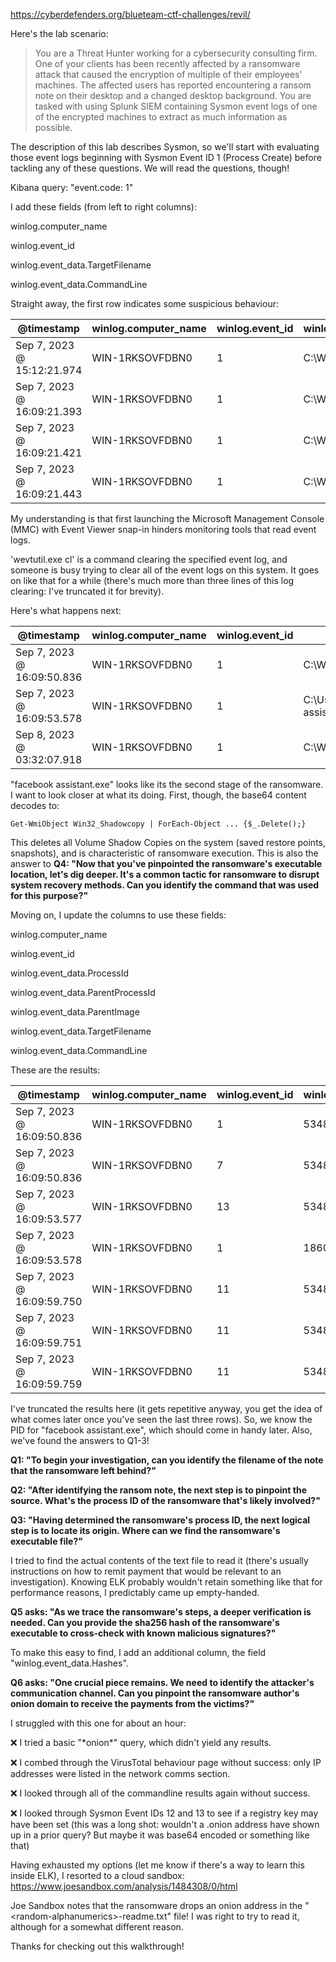 https://cyberdefenders.org/blueteam-ctf-challenges/revil/

Here's the lab scenario:
>You are a Threat Hunter working for a cybersecurity consulting firm. One of your clients has been recently affected by a ransomware attack that caused the encryption of multiple of their employees' machines. The affected users has reported encountering a ransom note on their desktop and a changed desktop background. You are tasked with using Splunk SIEM containing Sysmon event logs of one of the encrypted machines to extract as much information as possible.

The description of this lab describes Sysmon, so we'll start with evaluating those event logs beginning with Sysmon Event ID 1 (Process Create) before tackling any of these questions. We will read the questions, though!

Kibana query: "event.code: 1"

I add these fields (from left to right columns): 

winlog.computer_name

winlog.event_id

winlog.event_data.TargetFilename

winlog.event_data.CommandLine


Straight away, the first row indicates some suspicious behaviour:


| @timestamp                 | winlog.computer_name | winlog.event_id | winlog.event_data.TargetFilename | winlog.event_data.CommandLine                                        |
| -------------------------- | -------------------- | --------------- | --------------------------- | -------------------------------------------------------------------- |
| Sep 7, 2023 @ 15:12:21.974 | WIN-1RKSOVFDBN0      | 1               | C:\Windows\explorer.exe     | "C:\Windows\system32\mmc.exe" "C:\Windows\system32\eventvwr.msc" /s  |
| Sep 7, 2023 @ 16:09:21.393 | WIN-1RKSOVFDBN0      | 1               | C:\Windows\System32\cmd.exe | wevtutil.exe cl "Microsoft-Windows-StorageSpaces-Api/Operational"    |
| Sep 7, 2023 @ 16:09:21.421 | WIN-1RKSOVFDBN0      | 1               | C:\Windows\System32\cmd.exe | wevtutil.exe cl "Microsoft-Windows-StorageSpaces-Driver/Diagnostic"  |
| Sep 7, 2023 @ 16:09:21.443 | WIN-1RKSOVFDBN0      | 1               | C:\Windows\System32\cmd.exe | wevtutil.exe cl "Microsoft-Windows-StorageSpaces-Driver/Operational" |

My understanding is that first launching the Microsoft Management Console (MMC) with Event Viewer snap-in hinders monitoring tools that read event logs.


'wevtutil.exe cl' is a command clearing the specified event log, and someone is busy trying to clear all of the event logs on this system. It goes on like that for a while (there's much more than three lines of this log clearing: I've truncated it for brevity).


Here's what happens next:

| @timestamp              | winlog.computer_name | winlog.event_id | winlog.event_data.TargetFilename                         | winlog.event_data.CommandLine                                                                                                                                                          |
|-------------------------|----------------------|-----------------|----------------------------------------------------------|----------------------------------------------------------------------------------------------------------------------------------------------------------------------------------------|
| Sep 7, 2023 @ 16:09:50.836 | WIN-1RKSOVFDBN0    | 1               | C:\Windows\explorer.exe                                  | "C:\Users\Administrator\Downloads\facebook assistant.exe"                                                                                                                              |
| Sep 7, 2023 @ 16:09:53.578 | WIN-1RKSOVFDBN0    | 1               | C:\Users\Administrator\Downloads\facebook assistant.exe  | powershell -e RwBlAHQALQBXAG0AaQBPAGIAagBlAGMAdAAgAFcAaQBuADMAMgBfAFMAaABhAGQAbwB3AGMAbwBwAHkAIAB8ACAARgBvAHIARQBhAGMAaAAtAE8AYgBqAGUAYwB0ACAAewAkAF8ALgBEAGUAbABlAHQAZQAoACkAOwB9AA== |
| Sep 8, 2023 @ 03:32:07.918 | WIN-1RKSOVFDBN0    | 1               | C:\Windows\System32\taskhostw.exe                        |                                                                                                                                                                                        |

"facebook assistant.exe" looks like its the second stage of the ransomware. I want to look closer at what its doing. First, though, the base64 content decodes to: 

```
Get-WmiObject Win32_Shadowcopy | ForEach-Object ... {$_.Delete();}
```

This deletes all Volume Shadow Copies on the system (saved restore points, snapshots), and is characteristic of ransomware execution. This is also the answer to **Q4: "Now that you've pinpointed the ransomware's executable location, let's dig deeper. It's a common tactic for ransomware to disrupt system recovery methods. Can you identify the command that was used for this purpose?"**

Moving on, I update the columns to use these fields:

winlog.computer_name

winlog.event_id

winlog.event_data.ProcessId

winlog.event_data.ParentProcessId

winlog.event_data.ParentImage

winlog.event_data.TargetFilename

winlog.event_data.CommandLine


These are the results:

| @timestamp                 | winlog.computer_name | winlog.event_id | winlog.event_data.ProcessId | winlog.event_data.ParentProcessId | winlog.event_data.ParentImage                           | winlog.event_data.TargetFilename                                                                                                                                                       | winlog.event_data.CommandLine                             |
| -------------------------- | -------------------- | --------------- | --------------------------- | --------------------------------- | ------------------------------------------------------- | -------------------------------------------------------------------------------------------------------------------------------------------------------------------------------------- | --------------------------------------------------------- |
| Sep 7, 2023 @ 16:09:50.836 | WIN-1RKSOVFDBN0      | 1               | 5348                        | 244                               | C:\Windows\explorer.exe                                 | -                                                                                                                                                                                      | "C:\Users\Administrator\Downloads\facebook assistant.exe" |
| Sep 7, 2023 @ 16:09:50.836 | WIN-1RKSOVFDBN0      | 7               | 5348                        | -                                 | -                                                       | -                                                                                                                                                                                      | -                                                         |
| Sep 7, 2023 @ 16:09:53.577 | WIN-1RKSOVFDBN0      | 13              | 5348                        | -                                 | -                                                       | -                                                                                                                                                                                      | -                                                         |
| Sep 7, 2023 @ 16:09:53.578 | WIN-1RKSOVFDBN0      | 1               | 1860                        | 5348                              | C:\Users\Administrator\Downloads\facebook assistant.exe | powershell -e RwBlAHQALQBXAG0AaQBPAGIAagBlAGMAdAAgAFcAaQBuADMAMgBfAFMAaABhAGQAbwB3AGMAbwBwAHkAIAB8ACAARgBvAHIARQBhAGMAaAAtAE8AYgBqAGUAYwB0ACAAewAkAF8ALgBEAGUAbABlAHQAZQAoACkAOwB9AA== |                                                           |
| Sep 7, 2023 @ 16:09:59.750 | WIN-1RKSOVFDBN0      | 11              | 5348                        | -                                 | -                                                       | C:\Users\Default\5uizv5660t-readme.txt                                                                                                                                                 | -                                                         |
| Sep 7, 2023 @ 16:09:59.751 | WIN-1RKSOVFDBN0      | 11              | 5348                        | -                                 | -                                                       | C:\Users\Public\5uizv5660t-readme.txt                                                                                                                                                  | -                                                         |
| Sep 7, 2023 @ 16:09:59.759 | WIN-1RKSOVFDBN0      | 11              | 5348                        | -                                 | -                                                       | C:\Users\Administrator\Desktop\5uizv5660t-readme.txt                                                                                                                                   | -                                                         |

I've truncated the results here (it gets repetitive anyway, you get the idea of what comes later once you've seen the last three rows). So, we know the PID for "facebook assistant.exe", which should come in handy later. Also, we've found the answers to Q1-3! 

**Q1: "To begin your investigation, can you identify the filename of the note that the ransomware left behind?"**

**Q2: "After identifying the ransom note, the next step is to pinpoint the source. What's the process ID of the ransomware that's likely involved?"**

**Q3: "Having determined the ransomware's process ID, the next logical step is to locate its origin. Where can we find the ransomware's executable file?"**

I tried to find the actual contents of the text file to read it (there's usually instructions on how to remit payment that would be relevant to an investigation). Knowing ELK probably wouldn't retain something like that for performance reasons, I predictably came up empty-handed.

**Q5 asks: "As we trace the ransomware's steps, a deeper verification is needed. Can you provide the sha256 hash of the ransomware's executable to cross-check with known malicious signatures?"**


To make this easy to find, I add an additional column, the field "winlog.event_data.Hashes".


**Q6 asks: "One crucial piece remains. We need to identify the attacker's communication channel. Can you pinpoint the ransomware author's onion domain to receive the payments from the victims?"**


I struggled with this one for about an hour: 

❌ I tried a basic "\*onion\*" query, which didn't yield any results. 

❌ I combed through the VirusTotal behaviour page without success: only IP addresses were listed in the network comms section.

❌ I looked through all of the commandline results again without success. 

❌ I looked through Sysmon Event IDs 12 and 13 to see if a registry key may have been set (this was a long shot: wouldn't a .onion address have shown up in a prior query? But maybe it was base64 encoded or something like that)


Having exhausted my options (let me know if there's a way to learn this inside ELK), I resorted to a cloud sandbox: https://www.joesandbox.com/analysis/1484308/0/html

Joe Sandbox notes that the ransomware drops an onion address in the "\<random-alphanumerics\>-readme.txt" file! I was right to try to read it, although for a somewhat different reason.

Thanks for checking out this walkthrough!
